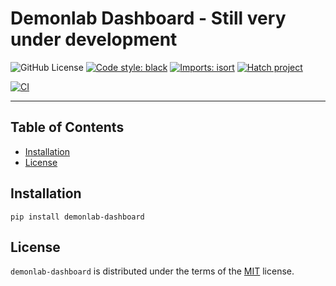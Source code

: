 # Demonlab Dashboard  - Still very under development

![GitHub License](https://img.shields.io/github/license/mikeybob/demonlab-dashboard) [![Code style: black](https://img.shields.io/badge/code%20style-black-000000.svg)](https://github.com/psf/black) [![Imports: isort](https://img.shields.io/badge/%20imports-isort-%231674b1?style=flat&labelColor=ef8336)](https://pycqa.github.io/isort/) [![Hatch project](https://img.shields.io/badge/%F0%9F%A5%9A-Hatch-4051b5.svg)](https://github.com/pypa/hatch) 



[![CI](https://github.com/mikeybob/demonlab-dashboard/actions/workflows/github_workflows_ci.yml/badge.svg)](https://github.com/mikeybob/demonlab-dashboard/actions/workflows/github_workflows_ci.yml)



-----

## Table of Contents

- [Installation](#installation)
- [License](#license)

## Installation

```console
pip install demonlab-dashboard
```

## License

`demonlab-dashboard` is distributed under the terms of the [MIT](https://spdx.org/licenses/MIT.html) license.
